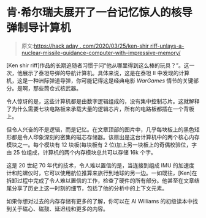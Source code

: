 # 肯·希尔瑞夫展开了一台记忆惊人的核导弹制导计算机

> 原文:[https://hack aday . com/2020/03/25/ken-shir riff-unlays-a-nuclear-missile-guidance-computer-with-impressive-memory/](https://hackaday.com/2020/03/25/ken-shirriff-unfolds-a-nuclear-missile-guidance-computer-with-impressive-memory/)

[Ken shir riff]作品的长期追随者习惯于问“他从哪里得到这么棒的玩具？”。这一次，他展示了泰坦导弹的导航计算机。具体来说，这是在泰坦 II 中发现的计算机，这是一种洲际弹道导弹，你可能记得这是经典电影 *WarGames* 情节的关键部分。是啊，那些筒仓式核武器。

令人惊讶的是，这些计算机都是由数字逻辑组成的，没有集中控制芯片。这就解释了为什么需要七块电路板来承载大量的逻辑芯片，所有的电路板都插在一个背板上。

但令人兴奋的不是逻辑，而是记忆。在文章顶部的图片中，几乎每块板上的黑色矩形都是令人印象深刻的密集的磁芯存储器。该扇出是这台计算机中的两个核心内存模块之一。每个模块有 12 块板(每块板有 2 位)加上另一块板上的奇偶校验位，字由 25 位组成，计算机的两个内存模块总共可以存储 16k 个字。

这是 20 世纪 70 年代的技术，令人难以置信的是，当连接到组成 IMU 的加速度计和陀螺仪时，它可以使用航位推算来旅行到地球的另一边。一如既往，[Ken]在拆卸过程中完成了令人难以置信的工作，检查了硬件的所有部分。他甚至在文章结尾分享了历史上这一时刻的细节，包括了他的分析中的上下文元素。

如果你想对过去的内存存储有更多的了解，你可以在 Al Williams 的初级读本中找到关于磁心、磁鼓、延迟线和更多的内容。